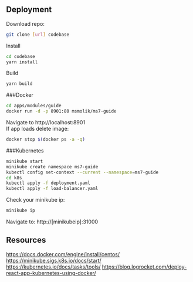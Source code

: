 ## Deployment

Download repo:

```bash
git clone [url] codebase
```

Install

```bash
cd codebase
yarn install
```

Build

```bash
yarn build
```

###Docker

```bash
cd apps/modules/guide
docker run -d -p 8901:80 msmolik/ms7-guide
```

Navigate to http://localhost:8901 \
If app loads delete image:

```bash
docker stop $(docker ps -a -q)
```

###Kubernetes

```bash
minikube start
minikube create namespace ms7-guide
kubectl config set-context --current --namespace=ms7-guide
cd k8s
kubectl apply -f deployment.yaml
kubectl apply -f load-balancer.yaml
```

Check your minikube ip:

```bash
minikube ip
```

Navigate to:
http://[minikubeip]:31000

## Resources
https://docs.docker.com/engine/install/centos/
https://minikube.sigs.k8s.io/docs/start/
https://kubernetes.io/docs/tasks/tools/
https://blog.logrocket.com/deploy-react-app-kubernetes-using-docker/